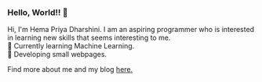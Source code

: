 ### Hello, World!! 👋

Hi, I'm Hema Priya Dharshini. I am an aspiring programmer who is interested in learning new skills that seems interesting to me.
<br>
🌱 Currently learning Machine Learning.
<br>
🔭 Developing small webpages.

Find more about me and my blog <a href="https://hemahpd.in/">here.</a>



<!--
**hemahpd/hemahpd** is a ✨ _special_ ✨ repository because its `README.md` (this file) appears on your GitHub profile.

Here are some ideas to get you started:

- 🔭 I’m currently working on ...
- 🌱 I’m currently learning ...
- 👯 I’m looking to collaborate on ...
- 🤔 I’m looking for help with ...
- 💬 Ask me about ...
- 📫 How to reach me: ...
- 😄 Pronouns: ...
- ⚡ Fun fact: ...
-->
